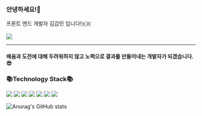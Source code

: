 ### 안녕하세요!👋     
프론트 엔드 개발자 김갑민 입니다!🇰🇷  
<br>
<img src="https://img.shields.io/badge/rlarkqals@gmail.com-EA4335?style=flat&logo=Gmail&logoColor=white"/>
<hr/>

#### 배움과 도전에 대해 두려워하지 않고 노력으로 결과를 만들어내는 개발자가 되겠습니다.😎  

### 📚Technology Stack📚
<img src="https://img.shields.io/badge/HTML5-E34F26?style=flat&logo=HTML5&logoColor=white"/> <img src="https://img.shields.io/badge/CSS3-1572B6?style=flat&logo=CSS3&logoColor=white"/> <img src="https://img.shields.io/badge/JavaScript-F7DF1E?style=flat&logo=JavaScript&logoColor=white"/> <img src="https://img.shields.io/badge/TypeScript-3178C6?style=flat&logo=TypeScript&logoColor=white"/> <img src="https://img.shields.io/badge/React-61DAFB?style=flat&logo=React&logoColor=white"/>
<img src="https://img.shields.io/badge/Redux-764ABC?style=flat&logo=Redux&logoColor=white"/> <img src="https://img.shields.io/badge/Vue-4FC08D?style=flat&logo=Vue.js&logoColor=white"/>



![Anurag's GitHub stats](https://github-readme-stats.vercel.app/api?username=gabmin&show_icons=true&theme=gruvbox_light)
